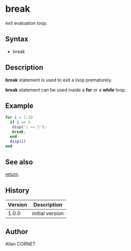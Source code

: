 

# break

exit evaluation loop.

## Syntax

- break

## Description


  <p><b>break</b> statement is used to exit a loop prematurely.</p>
  <p><b>break</b> statement can be used inside a <b>for</b> or a <b>while</b> loop.</p>


## Example

```matlab
for i = 1:10
  if i == 5
   disp('i == 5');
   break;
  end
  disp(i)
end
```

## See also

[return](abort.md).
## History

|Version|Description|
|------|------|
|1.0.0|initial version|


## Author

Allan CORNET



